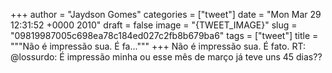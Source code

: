 
+++
author = "Jaydson Gomes"
categories = ["tweet"]
date = "Mon Mar 29 12:31:52 +0000 2010"
draft = false
image = "{TWEET_IMAGE}"
slug = "09819987005c698ea78c184ed027c2fb8b679ba6"
tags = ["tweet"]
title = """Não é impressão sua. É fa..."""
+++
Não é impressão sua. É fato. RT: @lossurdo: É impressão minha ou esse mês de março já teve uns 45 dias??
